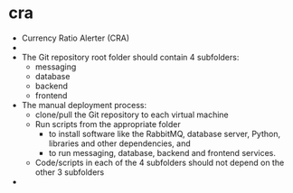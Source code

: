 # cra

- Currency Ratio Alerter (CRA)  
-  
- The Git repository root folder should contain 4 subfolders:  
	- messaging  
	- database  
	- backend  
	- frontend  
- The manual deployment process:  
	- clone/pull the Git repository to each virtual machine  
	- Run scripts from the appropriate folder  
		- to install software like the RabbitMQ, database server, Python, libraries and other dependencies, and  
		- to run messaging, database, backend and frontend services.  
	- Code/scripts in each of the 4 subfolders should not depend on the other 3 subfolders  
-  
